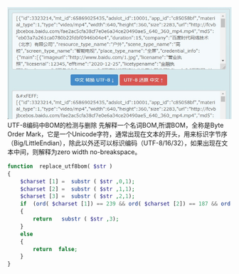 ![](./_image/2018-11-19-13-57-49.jpg)
 UTF-8编码中BOM的检测与删除
先解释一个名词BOM,所谓BOM，全称是Byte Order Mark，它是一个Unicode字符，通常出现在文本的开头，用来标识字节序 （Big/LittleEndian），除此以外还可以标识编码（UTF-8/16/32），如果出现在文本中间，则解释为zero width no-breakspace。
<feff>

```php
function  replace_utf8bom( $str )   
{   
    $charset [1] =  substr ( $str ,0,1);   
    $charset [2] =  substr ( $str ,1,1);   
    $charset [3] =  substr ( $str ,2,1);   
    if  (ord( $charset [1]) == 239 && ord( $charset [2]) == 187 && ord( $charset [3]) == 191)   
    {   
        return   substr ( $str ,3);   
    }   
    else    
    {   
        return  false;   
    }   
}  
```